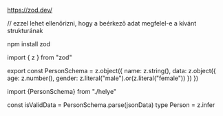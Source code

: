 https://zod.dev/

// ezzel lehet ellenőrizni, hogy a beérkező adat megfelel-e a kívánt strukturának

npm install zod

import { z } from "zod"

export const PersonSchema = z.object({
    name: z.string(),
    data: z.object({
        age: z.number(),
        gender: z.literal("male").or(z.literal("female"))
    })
})

import {PersonSchema} from "./helye"

const isValidData = PersonSchema.parse(jsonData)
type Person = z.infer<typeof PersonSchema>